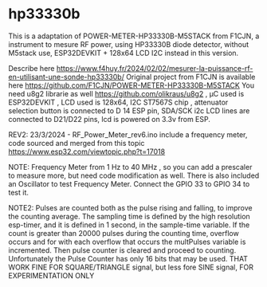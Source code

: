 # hp33330b
This is a adaptation of POWER-METER-HP33330B-M5STACK from F1CJN, a instrument to mesure RF power, using HP33330B diode detector, without M5stack use, ESP32DEVKIT + 128x64 LCD I2C instead in this version.

Describe here https://www.f4huy.fr/2024/02/02/mesurer-la-puissance-rf-en-utilisant-une-sonde-hp33330b/
Original project from F1CJN is available here https://github.com/F1CJN/POWER-METER-HP33330B-M5STACK
You need u8g2 librarie as well https://github.com/olikraus/u8g2 , µC used is ESP32DEVKIT , LCD used is 128x64, I2C ST7567S chip , attenuator selection button is connected to D 14 ESP pin, SDA/SCK i2c LCD lines are connected to D21/D22 pins, lcd is powered on 3.3v from ESP.

REV2: 23/3/2024 - RF_Power_Meter_rev6.ino include a frequency meter, code sourced and merged from this topic https://www.esp32.com/viewtopic.php?t=17018

NOTE: Frequency Meter from 1 Hz to 40 MHz , so you can add a prescaler to measure more, but need code modification as well.
There is also included an Oscillator to test Frequency Meter. Connect the GPIO 33 to GPIO 34 to test it.

NOTE2: Pulses are counted both as the pulse rising and falling, to improve the counting average.
The sampling time is defined by the high resolution esp-timer, and it is defined in 1 second, in the sample-time variable.
If the count is greater than 20000 pulses during the counting time, overflow occurs and for with each overflow that occurs
the multPulses variable is incremented. Then pulse counter is cleared and proceed to counting.
Unfortunately the Pulse Counter has only 16 bits that may be used. 
THAT WORK FINE FOR SQUARE/TRIANGLE signal, but less fore SINE signal, FOR EXPERIMENTATION ONLY
